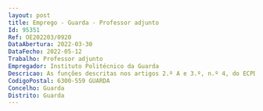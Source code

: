 ```yaml
--- 
layout: post
title: Emprego - Guarda - Professor adjunto
Id: 95351
Ref: OE202203/0920
DataAbertura: 2022-03-30
DataFecho: 2022-05-12
Trabalho: Professor adjunto
Empregador: Instituto Politécnico da Guarda
Descricao: As funções descritas nos artigos 2.º A e 3.º, n.º 4, do ECPDESP.
CodigoPostal: 6300-559 GUARDA
Concelho: Guarda
Distrito: Guarda
--- 
```

